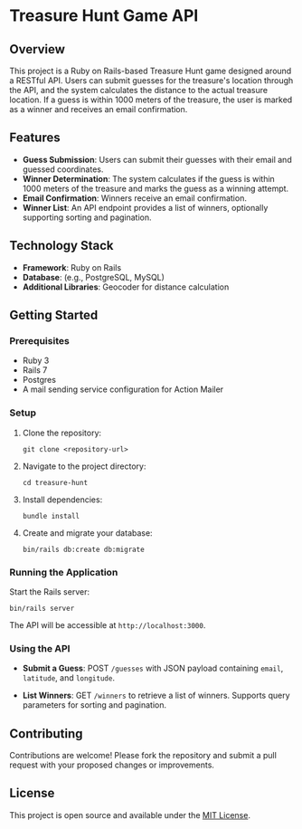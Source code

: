 # Treasure Hunt Game API

## Overview

This project is a Ruby on Rails-based Treasure Hunt game designed around a RESTful API. Users can submit guesses for the treasure's location through the API, and the system calculates the distance to the actual treasure location. If a guess is within 1000 meters of the treasure, the user is marked as a winner and receives an email confirmation.

## Features

- **Guess Submission**: Users can submit their guesses with their email and guessed coordinates.
- **Winner Determination**: The system calculates if the guess is within 1000 meters of the treasure and marks the guess as a winning attempt.
- **Email Confirmation**: Winners receive an email confirmation.
- **Winner List**: An API endpoint provides a list of winners, optionally supporting sorting and pagination.

## Technology Stack

- **Framework**: Ruby on Rails
- **Database**: <your-database> (e.g., PostgreSQL, MySQL)
- **Additional Libraries**: Geocoder for distance calculation

## Getting Started

### Prerequisites

- Ruby 3
- Rails 7
- Postgres
- A mail sending service configuration for Action Mailer

### Setup

1. Clone the repository:
   ```
   git clone <repository-url>
   ```
2. Navigate to the project directory:
   ```
   cd treasure-hunt
   ```
3. Install dependencies:
   ```
   bundle install
   ```
4. Create and migrate your database:
   ```
   bin/rails db:create db:migrate
   ```

### Running the Application

Start the Rails server:
```
bin/rails server
```

The API will be accessible at `http://localhost:3000`.

### Using the API

- **Submit a Guess**:
  POST `/guesses` with JSON payload containing `email`, `latitude`, and `longitude`.

- **List Winners**:
  GET `/winners` to retrieve a list of winners. Supports query parameters for sorting and pagination.

## Contributing

Contributions are welcome! Please fork the repository and submit a pull request with your proposed changes or improvements.

## License

This project is open source and available under the [MIT License](LICENSE.md).
